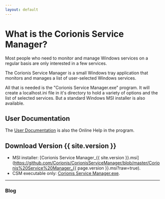 ```yaml
---
layout: default
---
```

# What is the Corionis Service Manager?
Most people who need to monitor and manage Windows services on a regular basis are only interested in a few services.

The Corionis Service Manager is a small Windows tray application that monitors and manages a list of user-selected Windows services.

All that is needed is the "Corionis Service Manager.exe" program. It will create a localhost.ini file in it's directory to hold a variety of options and the list of selected services. But a standard Windows MSI installer is also available.

## User Documentation
The [User Documentation](help) is also the Online Help in the program.

## Download Version {{ site.version }}
  - MSI installer: [Corionis Service Manager_{{ site.version }}.msi](https://github.com/Corionis/CorionisServiceManager/blob/master/Corionis%20Service%20Manager_{{ page.version }}.msi?raw=true).
 - CSM executable only: [Corionis Service Manager.exe](https://github.com/Corionis/CorionisServiceManager/blob/master/Corionis%20Service%20Manager.exe?raw=true).

---
### Blog
